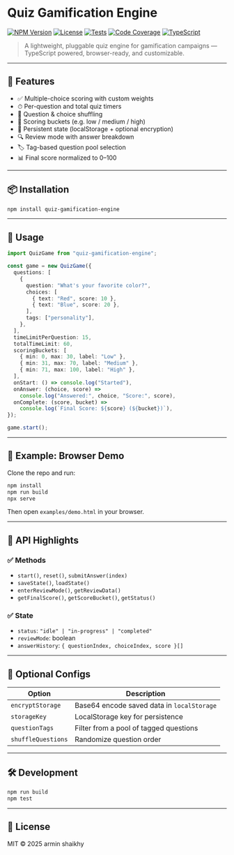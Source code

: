 # Quiz Gamification Engine

[![NPM Version](https://img.shields.io/npm/v/quiz-gamification-engine.svg)](https://www.npmjs.com/package/quiz-gamification-engine)
[![License](https://img.shields.io/npm/l/quiz-gamification-engine)](./LICENSE)
[![Tests](https://img.shields.io/github/actions/workflow/status/your-username/quiz-gamification-engine/test.yml?branch=main)](https://github.com/your-username/quiz-gamification-engine/actions)
[![Code Coverage](https://img.shields.io/codecov/c/github/your-username/quiz-gamification-engine)](https://codecov.io/gh/your-username/quiz-gamification-engine)
[![TypeScript](https://img.shields.io/badge/TypeScript-✔-3178c6.svg)](https://www.typescriptlang.org/)

> A lightweight, pluggable quiz engine for gamification campaigns — TypeScript powered, browser-ready, and customizable.

---

## 🚀 Features

- ✅ Multiple-choice scoring with custom weights
- ⏱ Per-question and total quiz timers
- 🔁 Question & choice shuffling
- 🧠 Scoring buckets (e.g. low / medium / high)
- 💾 Persistent state (localStorage + optional encryption)
- 🔍 Review mode with answer breakdown
- 🏷️ Tag-based question pool selection
- 📊 Final score normalized to 0–100

---

## 📦 Installation

```bash
npm install quiz-gamification-engine
```

---

## 🧱 Usage

```ts
import QuizGame from "quiz-gamification-engine";

const game = new QuizGame({
  questions: [
    {
      question: "What's your favorite color?",
      choices: [
        { text: "Red", score: 10 },
        { text: "Blue", score: 20 },
      ],
      tags: ["personality"],
    },
  ],
  timeLimitPerQuestion: 15,
  totalTimeLimit: 60,
  scoringBuckets: [
    { min: 0, max: 30, label: "Low" },
    { min: 31, max: 70, label: "Medium" },
    { min: 71, max: 100, label: "High" },
  ],
  onStart: () => console.log("Started"),
  onAnswer: (choice, score) =>
    console.log("Answered:", choice, "Score:", score),
  onComplete: (score, bucket) =>
    console.log(`Final Score: ${score} (${bucket})`),
});

game.start();
```

---

## 🧪 Example: Browser Demo

Clone the repo and run:

```bash
npm install
npm run build
npx serve
```

Then open `examples/demo.html` in your browser.

---

## 📖 API Highlights

### ✅ Methods

- `start()`, `reset()`, `submitAnswer(index)`
- `saveState()`, `loadState()`
- `enterReviewMode()`, `getReviewData()`
- `getFinalScore()`, `getScoreBucket()`, `getStatus()`

### ✅ State

- `status`: `"idle" | "in-progress" | "completed"`
- `reviewMode`: boolean
- `answerHistory`: `{ questionIndex, choiceIndex, score }[]`

---

## 🔐 Optional Configs

| Option             | Description                                |
| ------------------ | ------------------------------------------ |
| `encryptStorage`   | Base64 encode saved data in `localStorage` |
| `storageKey`       | LocalStorage key for persistence           |
| `questionTags`     | Filter from a pool of tagged questions     |
| `shuffleQuestions` | Randomize question order                   |

---

## 🛠 Development

```bash
npm run build
npm test
```

---

## 📜 License

MIT © 2025 armin shaikhy
